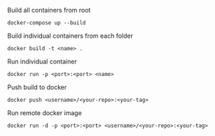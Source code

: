 Build all containers from root
```
docker-compose up --build
```

Build individual containers from each folder
```
docker build -t <name> .
```

Run individual container
```
docker run -p <port>:<port> <name>
```

Push build to docker
```
docker push <username>/<your-repo>:<your-tag>
```

Run remote docker image
```
docker run -d -p <port>:<port> <username>/<your-repo>:<your-tag>
```
